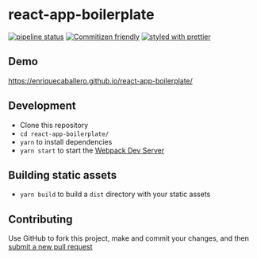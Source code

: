 # react-app-boilerplate

[![pipeline status](https://gitlab.caballero.network/enrique/react-app-boilerplate/badges/master/pipeline.svg)](https://gitlab.caballero.network/enrique/react-app-boilerplate/commits/master) [![Commitizen friendly](https://img.shields.io/badge/commitizen-friendly-brightgreen.svg)](http://commitizen.github.io/cz-cli/) [![styled with prettier](https://img.shields.io/badge/styled_with-prettier-ff69b4.svg)](https://github.com/prettier/prettier)

## Demo
https://enriquecaballero.github.io/react-app-boilerplate/

## Development
- Clone this repository
- `cd react-app-boilerplate/`
- `yarn` to install dependencies
- `yarn start` to start the [Webpack Dev Server](https://webpack.js.org/configuration/dev-server/)

## Building static assets
- `yarn build` to build a `dist` directory with your static assets

## Contributing
Use GitHub to fork this project, make and commit your changes, and then [submit a new pull request](https://github.com/enriquecaballero/react-hello-world/pulls)
